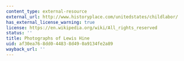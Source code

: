 ```yaml
---
content_type: external-resource
external_url: http://www.historyplace.com/unitedstates/childlabor/
has_external_license_warning: true
license: https://en.wikipedia.org/wiki/All_rights_reserved
status: ''
title: Photographs of Lewis Hine
uid: af30ea76-8dd0-4483-8d49-0a9134fe2a89
wayback_url: ''
---
```

